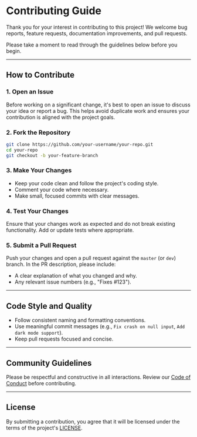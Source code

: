 ﻿# Contributing Guide

Thank you for your interest in contributing to this project! We welcome bug reports, feature requests, documentation improvements, and pull requests.

Please take a moment to read through the guidelines below before you begin.

---

## How to Contribute

### 1. Open an Issue

Before working on a significant change, it's best to open an issue to discuss your idea or report a bug. This helps avoid duplicate work and ensures your contribution is aligned with the project goals.

### 2. Fork the Repository

```bash
git clone https://github.com/your-username/your-repo.git
cd your-repo
git checkout -b your-feature-branch
```

### 3. Make Your Changes

- Keep your code clean and follow the project's coding style.
- Comment your code where necessary.
- Make small, focused commits with clear messages.

### 4. Test Your Changes

Ensure that your changes work as expected and do not break existing functionality. Add or update tests where appropriate.

### 5. Submit a Pull Request

Push your changes and open a pull request against the `master` (or `dev`) branch. In the PR description, please include:

- A clear explanation of what you changed and why.
- Any relevant issue numbers (e.g., "Fixes #123").

---

## Code Style and Quality

- Follow consistent naming and formatting conventions.
- Use meaningful commit messages (e.g., `Fix crash on null input`, `Add dark mode support`).
- Keep pull requests focused and concise.

---

## Community Guidelines

Please be respectful and constructive in all interactions. Review our [Code of Conduct](https://github.com/kihort-si/FanShop/blob/master/CODE_OF_CONDUCT.md) before contributing.

---

## License

By submitting a contribution, you agree that it will be licensed under the terms of the project's [LICENSE](https://github.com/kihort-si/FanShop/blob/master/LICENSE).